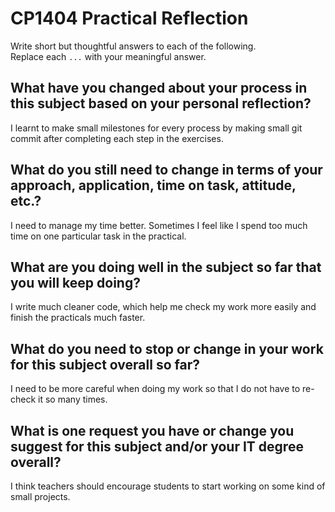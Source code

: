# CP1404 Practical Reflection

Write short but thoughtful answers to each of the following.  
Replace each `...` with your meaningful answer.

## What have you changed about your process in this subject based on your personal reflection?

I learnt to make small milestones for every process by making small git commit after completing each step in the
exercises.

## What do you still need to change in terms of your approach, application, time on task, attitude, etc.?

I need to manage my time better. Sometimes I feel like I spend too much time on one particular task in the practical.

## What are you doing well in the subject so far that you will keep doing?

I write much cleaner code, which help me check my work more easily and finish the practicals much faster.

## What do you need to stop or change in your work for this subject overall so far?

I need to be more careful when doing my work so that I do not have to re-check it so many times.

## What is one request you have or change you suggest for this subject and/or your IT degree overall?

I think teachers should encourage students to start working on some kind of small projects.

